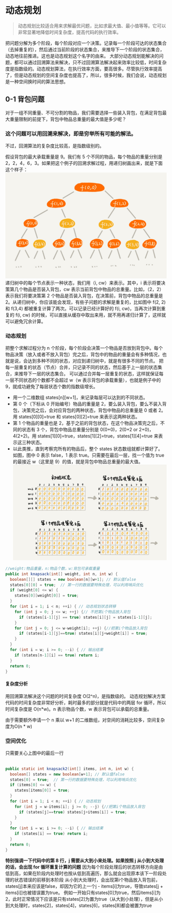# 动态规划
>动态规划比较适合用来求解最优问题，比如求最大值、最小值等等。它可以非常显著地降低时间复杂度，提高代码的执行效率。

把问题分解为多个阶段，每个阶段对应一个决策。记录每一个阶段可达的状态集合（去掉重复的），然后通过当前阶段的状态集合，来推导下一个阶段的状态集合，动态地往前推进。这也是动态规划这个名字的由来。
大部分动态规划能解决的问题，都可以通过回溯算法来解决，只不过回溯算法解决起来效率比较低，时间复杂度是指数级的。动态规划算法，在执行效率方面，要高很多。尽管执行效率提高了，但是动态规划的空间复杂度也提高了，所以，很多时候，我们会说，动态规划是一种空间换时间的算法思想。

## 0-1 背包问题
对于一组不同重量、不可分割的物品，我们需要选择一些装入背包，在满足背包最大重量限制的前提下，背包中物品总重量的最大值是多少呢？

### 这个问题可以用回溯来解决，即是穷举所有可能的解法。
不过，回溯算法的复杂度比较高，是指数级别的。

假设背包的最大承载重量是 9。我们有 5 个不同的物品，每个物品的重量分别是 2，2，4，6，3。如果把这个例子的回溯求解过程，用递归树画出来，就是下面这个样子：
![回溯穷举](../images/donggui01.jpg)
递归树中的每个节点表示一种状态，我们用（i, cw）来表示。其中，i 表示将要决策第几个物品是否装入背包，cw 表示当前背包中物品的总重量。比如，（2，2）表示我们将要决策第 2 个物品是否装入背包，在决策前，背包中物品的总重量是 2。从递归树中，你应该能会发现，有些子问题的求解是重复的，比如图中 f(2, 2) 和 f(3,4) 都被重复计算了两次。可以记录已经计算好的 f(i, cw)，当再次计算到重复的 f(i, cw) 的时候，可以直接从缓存中取出来用，就不用再递归计算了，这样就可以避免冗余计算。

### 动态规划

把整个求解过程分为 n 个阶段，每个阶段会决策一个物品是否放到背包中。每个物品决策（放入或者不放入背包）完之后，背包中的物品的重量会有多种情况，也就是说，会达到多种不同的状态，对应到递归树中，就是有很多不同的节点。
把每一层重复的状态（节点）合并，只记录不同的状态，然后基于上一层的状态集合，来推导下一层的状态集合。
可以通过合并每一层重复的状态，这样就保证每一层不同状态的个数都不会超过 w（w 表示背包的承载重量），也就是例子中的 9，就成功避免了每层状态个数的指数级增长。

- 用一个二维数组 states[n][w+1]，来记录每层可以达到的不同状态。
- 第 0 个（下标从 0 开始编号）物品的重量是 2，要么装入背包，要么不装入背包，决策完之后，会对应背包的两种状态，背包中物品的总重量是 0 或者 2。用 states[0][0]=true 和 states[0][2]=true 来表示这两种状态。
- 第 1 个物品的重量也是 2，基于之前的背包状态，在这个物品决策完之后，不同的状态有 3 个，背包中物品总重量分别是 0(0+0)，2(0+2 or 2+0)，4(2+2)。用 states[1][0]=true，states[1][2]=true，states[1][4]=true 来表示这三种状态。
- 以此类推，直到考察完所有的物品后，整个 states 状态数组就都计算好了。如图，图中 0 表示 false，1 表示 true。只需要在最后一层，找一个值为 true 的最接近 w（这里是 9）的值，就是背包中物品总重量的最大值。
![回溯穷举](../images/donggui02.jpg)


```java
//weight:物品重量，n:物品个数，w:背包可承载重量
public int knapsack(int[] weight, int n, int w) {
  boolean[][] states = new boolean[n][w+1]; // 默认值false
  states[0][0] = true;  // 第一行的数据要特殊处理，可以利用哨兵优化
  if (weight[0] <= w) {
    states[0][weight[0]] = true;
  }
  for (int i = 1; i < n; ++i) { // 动态规划状态转移
    for (int j = 0; j <= w; ++j) {// 不把第i个物品放入背包
      if (states[i-1][j] == true) states[i][j] = states[i-1][j];
    }
    for (int j = 0; j <= w-weight[i]; ++j) {//把第i个物品放入背包
      if (states[i-1][j]==true) states[i][j+weight[i]] = true;
    }
  }
  for (int i = w; i >= 0; --i) { // 输出结果
    if (states[n-1][i] == true) return i;
  }
  return 0;
}
```

#### 复杂度分析
用回溯算法解决这个问题的时间复杂度 O(2^n)，是指数级的。
动态规划解决方案代码的时间复杂度非常好分析，耗时最多的部分就是代码中的两层 for 循环，所以时间复杂度是 O(n*w)。n 表示物品个数，w 表示背包可以承载的总重量。

由于需要额外申请一个 n 乘以 w+1 的二维数组，对空间的消耗比较多，空间复杂度为O(n * w)

### 空间优化
只需要关心上图中的最后一行
```java

public static int knapsack2(int[] items, int n, int w) {
  boolean[] states = new boolean[w+1]; // 默认值false
  states[0] = true;  // 第一行的数据要特殊处理，可以利用哨兵优化
  if (items[0] <= w) {
    states[items[0]] = true;
  }
  for (int i = 1; i < n; ++i) { // 动态规划
    for (int j = w-items[i]; j >= 0; --j) {//把第i个物品放入背包
      if (states[j]==true) states[j+items[i]] = true;
    }
  }
  for (int i = w; i >= 0; --i) { // 输出结果
    if (states[i] == true) return i;
  }
  return 0;
}
```
**特别强调一下代码中的第 8 行，j 需要从大到小来处理。如果按照 j 从小到大处理的话，会出现 for 循环重复计算的问题**
因为每个阶段处理后的状态转移方向是由低到高，如果在阶段内处理时也按从低到高遍历，那么就会出现原本该下一阶段处理的状态错误的前移到本阶段
从小到大处理时，会出现第i个物品放入背包前，states[j]本来应该是false，却因为它的上一个j - items[i]为true，导致states[j + items[i]]也被错误置为true。 例如一开始只有states[0]为true，然后items[i]为2，此时正常情况下应该是只有states[2]为置为true（从大到小处理），但是从小到大处理时，states[2]，states[4]，states[6]，states[8]都会被置为true






